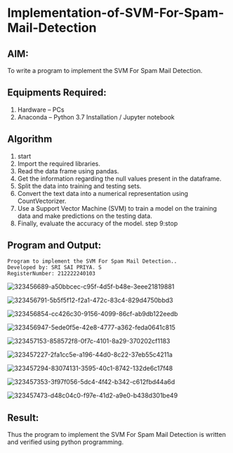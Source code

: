 # Implementation-of-SVM-For-Spam-Mail-Detection

## AIM:
To write a program to implement the SVM For Spam Mail Detection.

## Equipments Required:
1. Hardware – PCs
2. Anaconda – Python 3.7 Installation / Jupyter notebook

## Algorithm
1. start
2. Import the required libraries.
3. Read the data frame using pandas.
4. Get the information regarding the null values present in the dataframe.
5. Split the data into training and testing sets.
6. Convert the text data into a numerical representation using CountVectorizer.
7. Use a Support Vector Machine (SVM) to train a model on the training data and make predictions on the testing data.
8. Finally, evaluate the accuracy of the model. step 9:stop
## Program and Output:
```
Program to implement the SVM For Spam Mail Detection..
Developed by: SRI SAI PRIYA. S
RegisterNumber: 212222240103
```
![323456689-a50bbcec-c95f-4d5f-b48e-3eee21819881](https://github.com/SriSaiPriyaSenthilvel/Implementation-of-SVM-For-Spam-Mail-Detection/assets/119475702/ea4ec0e3-6385-4920-b6b7-7ffb6681d627)

![323456791-5b5f5f12-f2a1-472c-83c4-829d4750bbd3](https://github.com/SriSaiPriyaSenthilvel/Implementation-of-SVM-For-Spam-Mail-Detection/assets/119475702/b110af36-ac52-4fc1-bc43-21c2f2877f76)

![323456854-cc426c30-9156-4099-86cf-ab9db122eedb](https://github.com/SriSaiPriyaSenthilvel/Implementation-of-SVM-For-Spam-Mail-Detection/assets/119475702/10c78391-8ed5-43be-9a07-033004b9f1c6)

![323456947-5ede0f5e-42e8-4777-a362-feda0641c815](https://github.com/SriSaiPriyaSenthilvel/Implementation-of-SVM-For-Spam-Mail-Detection/assets/119475702/55329511-95ad-42f1-952a-d41ed715219f)

![323457153-858572f8-0f7c-4101-8a29-370202cf1183](https://github.com/SriSaiPriyaSenthilvel/Implementation-of-SVM-For-Spam-Mail-Detection/assets/119475702/c2927ff6-f719-4813-a7a4-ac7256b514a2)

![323457227-2fa1cc5e-a196-44d0-8c22-37eb55c4211a](https://github.com/SriSaiPriyaSenthilvel/Implementation-of-SVM-For-Spam-Mail-Detection/assets/119475702/851c8572-493c-44ef-975e-980eba60d67d)

![323457294-83074131-3595-40c1-8742-132de6c17f48](https://github.com/SriSaiPriyaSenthilvel/Implementation-of-SVM-For-Spam-Mail-Detection/assets/119475702/30e74c72-783d-4537-9cdf-427bffe551b3)

![323457353-3f97f056-5dc4-4f42-b342-c612fbd44a6d](https://github.com/SriSaiPriyaSenthilvel/Implementation-of-SVM-For-Spam-Mail-Detection/assets/119475702/41a4cc73-323f-4b7e-b8cd-5b983d990b78)

![323457473-d48c04c0-f97e-41d2-a9e0-b438d301be49](https://github.com/SriSaiPriyaSenthilvel/Implementation-of-SVM-For-Spam-Mail-Detection/assets/119475702/edb0c51f-108e-45c7-ac65-a5c9c1ac3bad)

## Result:
Thus the program to implement the SVM For Spam Mail Detection is written and verified using python programming.
